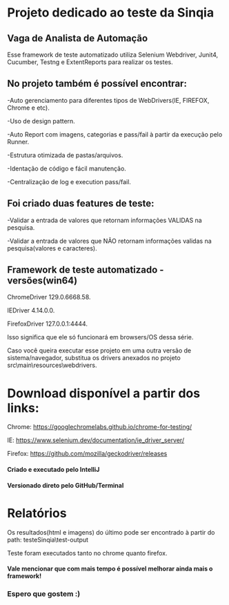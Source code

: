 # Projeto dedicado ao teste da Sinqia
## Vaga de Analista de Automação

Esse framework de teste automatizado utiliza Selenium Webdriver, Junit4, Cucumber, Testng e ExtentReports para realizar os testes. 

## No projeto também é possível encontrar:

-Auto gerenciamento para diferentes tipos de WebDrivers(IE, FIREFOX, Chrome e etc).

-Uso de design pattern.

-Auto Report com imagens, categorias e pass/fail à partir da execução pelo Runner.

-Estrutura otimizada de pastas/arquivos.

-Identação de código e fácil manutenção.

-Centralização de log e execution pass/fail.

## Foi criado duas features de teste:

-Validar a entrada de valores que retornam informações VALIDAS na pesquisa.

-Validar a entrada de valores que NÃO retornam informações validas na pesquisa(valores e caracteres).


## Framework de teste automatizado - versões(win64)

ChromeDriver 129.0.6668.58.

IEDriver 4.14.0.0.

FirefoxDriver 127.0.0.1:4444.


Isso significa que ele só funcionará em browsers/OS dessa série. 

Caso você queira executar esse projeto em uma outra versão de sistema/navegador, 
substitua os drivers anexados no projeto src\main\resources\webdrivers.

# Download disponível a partir dos links:

Chrome: https://googlechromelabs.github.io/chrome-for-testing/

IE: https://www.selenium.dev/documentation/ie_driver_server/

Firefox: https://github.com/mozilla/geckodriver/releases


#### Criado e executado pelo IntelliJ

#### Versionado direto pelo GitHub/Terminal

# Relatórios

Os resultados(html e imagens) do último pode ser encontrado à partir do path: testeSinqia\test-output

Teste foram executados tanto no chrome quanto firefox.

#### Vale mencionar que com mais tempo é possível melhorar ainda mais o framework!
### Espero que gostem :)

